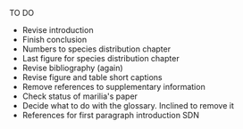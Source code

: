 TO DO

* Revise introduction
* Finish conclusion
* Numbers to species distribution chapter
* Last figure for species distribution chapter
* Revise bibliography (again)
* Revise figure and table short captions
* Remove references to supplementary information
* Check status of marilia's paper
* Decide what to do with the glossary. Inclined to remove it
* References for first paragraph introduction SDN
